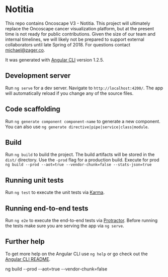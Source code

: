 # Notitia

This repo contains Oncoscape V3 - Notitia.  This project will ultimately replace the Oncoscape cancer visualization platform, but at the present time is not ready for public contributions.  Given the size of our team and internal timelines, we will likely not be prepared to support external collaborators until late Spring of 2018.  For questions contact michael@zager.co.

It was generated with [Angular CLI](https://github.com/angular/angular-cli) version 1.2.5.  

## Development server

Run `ng serve` for a dev server. Navigate to `http://localhost:4200/`. The app will automatically reload if you change any of the source files.

## Code scaffolding

Run `ng generate component component-name` to generate a new component. You can also use `ng generate directive|pipe|service|class|module`.

## Build

Run `ng build` to build the project. The build artifacts will be stored in the `dist/` directory. Use the `-prod` flag for a production build.
Execute for prod `ng build --prod --aot=true --vendor-chunk=false --stats-json=true`


## Running unit tests

Run `ng test` to execute the unit tests via [Karma](https://karma-runner.github.io).

## Running end-to-end tests

Run `ng e2e` to execute the end-to-end tests via [Protractor](http://www.protractortest.org/).
Before running the tests make sure you are serving the app via `ng serve`.

## Further help

To get more help on the Angular CLI use `ng help` or go check out the [Angular CLI README](https://github.com/angular/angular-cli/blob/master/README.md).

ng build --prod --aot=true --vendor-chunk=false
